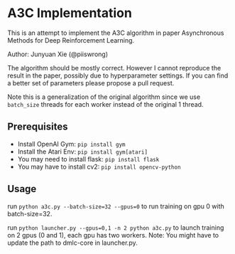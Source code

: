 <!--- Licensed to the Apache Software Foundation (ASF) under one -->
<!--- or more contributor license agreements.  See the NOTICE file -->
<!--- distributed with this work for additional information -->
<!--- regarding copyright ownership.  The ASF licenses this file -->
<!--- to you under the Apache License, Version 2.0 (the -->
<!--- "License"); you may not use this file except in compliance -->
<!--- with the License.  You may obtain a copy of the License at -->

<!---   http://www.apache.org/licenses/LICENSE-2.0 -->

<!--- Unless required by applicable law or agreed to in writing, -->
<!--- software distributed under the License is distributed on an -->
<!--- "AS IS" BASIS, WITHOUT WARRANTIES OR CONDITIONS OF ANY -->
<!--- KIND, either express or implied.  See the License for the -->
<!--- specific language governing permissions and limitations -->
<!--- under the License. -->

# A3C Implementation
This is an attempt to implement the A3C algorithm in paper Asynchronous Methods for Deep Reinforcement Learning.

Author: Junyuan Xie (@piiswrong)

The algorithm should be mostly correct. However I cannot reproduce the result in the paper, possibly due to hyperparameter settings. If you can find a better set of parameters please propose a pull request.

Note this is a generalization of the original algorithm since we use `batch_size` threads for each worker instead of the original 1 thread.

## Prerequisites
  - Install OpenAI Gym: `pip install gym`
  - Install the Atari Env: `pip install gym[atari]`
  - You may need to install flask: `pip install flask`
  - You may have to install cv2: `pip install opencv-python`

## Usage
run `python a3c.py --batch-size=32 --gpus=0` to run training on gpu 0 with batch-size=32.

run `python launcher.py --gpus=0,1 -n 2 python a3c.py` to launch training on 2 gpus (0 and 1), each gpu has two workers.
Note: You might have to update the path to dmlc-core in launcher.py.
